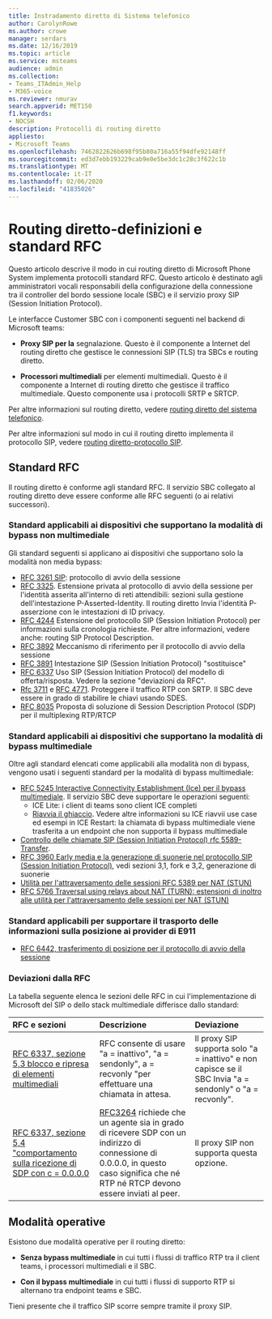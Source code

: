 ```yaml
---
title: Instradamento diretto di Sistema telefonico
author: CarolynRowe
ms.author: crowe
manager: serdars
ms.date: 12/16/2019
ms.topic: article
ms.service: msteams
audience: admin
ms.collection:
- Teams_ITAdmin_Help
- M365-voice
ms.reviewer: nmurav
search.appverid: MET150
f1.keywords:
- NOCSH
description: Protocolli di routing diretto
appliesto:
- Microsoft Teams
ms.openlocfilehash: 7462822626b698f95b80a716a55f94dfe92148ff
ms.sourcegitcommit: ed3d7ebb193229cab9e0e5be3dc1c28c3f622c1b
ms.translationtype: MT
ms.contentlocale: it-IT
ms.lasthandoff: 02/06/2020
ms.locfileid: "41835026"
---
```

# <a name="direct-routing---definitions-and-rfc-standards"></a>Routing diretto-definizioni e standard RFC

Questo articolo descrive il modo in cui routing diretto di Microsoft Phone System implementa protocolli standard RFC. Questo articolo è destinato agli amministratori vocali responsabili della configurazione della connessione tra il controller del bordo sessione locale (SBC) e il servizio proxy SIP (Session Initiation Protocol).

Le interfacce Customer SBC con i componenti seguenti nel backend di Microsoft teams: 

- **Proxy SIP per la** segnalazione. Questo è il componente a Internet del routing diretto che gestisce le connessioni SIP (TLS) tra SBCs e routing diretto.

- **Processori multimediali** per elementi multimediali. Questo è il componente a Internet di routing diretto che gestisce il traffico multimediale. Questo componente usa i protocolli SRTP e SRTCP.


Per altre informazioni sul routing diretto, vedere [routing diretto del sistema telefonico](direct-routing-landing-page.md).

Per altre informazioni sul modo in cui il routing diretto implementa il protocollo SIP, vedere [routing diretto-protocollo SIP](direct-routing-protocols-sip.md).

## <a name="rfc-standards"></a>Standard RFC

Il routing diretto è conforme agli standard RFC.  Il servizio SBC collegato al routing diretto deve essere conforme alle RFC seguenti (o ai relativi successori). 

### <a name="standards-applicable-to-devices-that-support-non-media-bypass-mode"></a>Standard applicabili ai dispositivi che supportano la modalità di bypass non multimediale 

Gli standard seguenti si applicano ai dispositivi che supportano solo la modalità non media bypass:

- [RFC 3261 SIP](https://tools.ietf.org/html/rfc3261): protocollo di avvio della sessione
- [RFC 3325](https://www.ietf.org/rfc/rfc3325). Estensione privata al protocollo di avvio della sessione per l'identità asserita all'interno di reti attendibili: sezioni sulla gestione dell'intestazione P-Asserted-Identity. Il routing diretto Invia l'identità P-asserzione con le intestazioni di ID privacy. 
- [RFC 4244](https://www.ietf.org/rfc/rfc4244.txt) Estensione del protocollo SIP (Session Initiation Protocol) per informazioni sulla cronologia richieste. Per altre informazioni, vedere anche: routing SIP Protocol Description.
- [RFC 3892](https://www.ietf.org/rfc/rfc3892.txt) Meccanismo di riferimento per il protocollo di avvio della sessione
- [RFC 3891](https://www.ietf.org/rfc/rfc3891.txt) Intestazione SIP (Session Initiation Protocol) "sostituisce" 
- [RFC 6337](https://tools.ietf.org/html/rfc6337) Uso SIP (Session Initiation Protocol) del modello di offerta/risposta.
  Vedere la sezione "deviazioni da RFC".
- [Rfc 3711](https://tools.ietf.org/html/rfc3711) e [RFC 4771](https://tools.ietf.org/html/rfc4771). Proteggere il traffico RTP con SRTP. Il SBC deve essere in grado di stabilire le chiavi usando SDES. 
- [RFC 8035](https://www.ietf.org/rfc/rfc8035.txt) Proposta di soluzione di Session Description Protocol (SDP) per il multiplexing RTP/RTCP

### <a name="standards-applicable-to-devices-that-support-media-bypass-mode"></a>Standard applicabili ai dispositivi che supportano la modalità di bypass multimediale

Oltre agli standard elencati come applicabili alla modalità non di bypass, vengono usati i seguenti standard per la modalità di bypass multimediale:

- [RFC 5245 Interactive Connectivity Establishment (Ice) per il bypass multimediale](https://tools.ietf.org/html/rfc5245).  Il servizio SBC deve supportare le operazioni seguenti:
  - ICE Lite: i client di teams sono client ICE completi
  - [Riavvia il ghiaccio](https://tools.ietf.org/html/rfc5245#section-9.1.1.1). Vedere altre informazioni su ICE riavvii use case ed esempi in ICE Restart: la chiamata di bypass multimediale viene trasferita a un endpoint che non supporta il bypass multimediale   
- [Controllo delle chiamate SIP (Session Initiation Protocol) rfc 5589-Transfer](https://tools.ietf.org/html/rfc5589). 
- [RFC 3960 Early media e la generazione di suonerie nel protocollo SIP (Session Initiation Protocol)](https://tools.ietf.org/html/rfc3960), vedi sezioni 3,1, fork e 3,2, generazione di suonerie 
- [Utilità per l'attraversamento delle sessioni RFC 5389 per NAT (STUN)](https://tools.ietf.org/html/rfc5389)
- [RFC 5766 Traversal using relays about NAT (TURN): estensioni di inoltro alle utilità per l'attraversamento delle sessioni per NAT (STUN)](https://tools.ietf.org/html/rfc5766)

### <a name="standards-applicable-to-support-conveying-location-information-to-e911-providers"></a>Standard applicabili per supportare il trasporto delle informazioni sulla posizione ai provider di E911

- [RFC 6442, trasferimento di posizione per il protocollo di avvio della sessione](https://tools.ietf.org/html/rfc6442)

### <a name="deviations-from-the-rfcs"></a>Deviazioni dalla RFC

La tabella seguente elenca le sezioni delle RFC in cui l'implementazione di Microsoft del SIP o dello stack multimediale differisce dallo standard:

| RFC e sezioni | Descrizione | Deviazione |
| :---------------------  |:---------------------- |:-----------------------|
| [RFC 6337, sezione 5,3 blocco e ripresa di elementi multimediali](https://tools.ietf.org/html/rfc6337#section-5.3) | RFC consente di usare "a = inattivo", "a = sendonly", a = recvonly "per effettuare una chiamata in attesa. |Il proxy SIP supporta solo "a = inattivo" e non capisce se il SBC Invia "a = sendonly" o "a = recvonly".
| [RFC 6337, sezione 5,4 "comportamento sulla ricezione di SDP con c = 0.0.0.0](https://tools.ietf.org/html/rfc6337#section-5.4) | [RFC3264](https://tools.ietf.org/html/rfc3264) richiede che un agente sia in grado di ricevere SDP con un indirizzo di connessione di 0.0.0.0, in questo caso significa che né RTP né RTCP devono essere inviati al peer. | Il proxy SIP non supporta questa opzione. |

## <a name="operational-modes"></a>Modalità operative

Esistono due modalità operative per il routing diretto:

- **Senza bypass multimediale** in cui tutti i flussi di traffico RTP tra il client teams, i processori multimediali e il SBC.  

- **Con il bypass multimediale** in cui tutti i flussi di supporto RTP si alternano tra endpoint teams e SBC. 

Tieni presente che il traffico SIP scorre sempre tramite il proxy SIP.   
